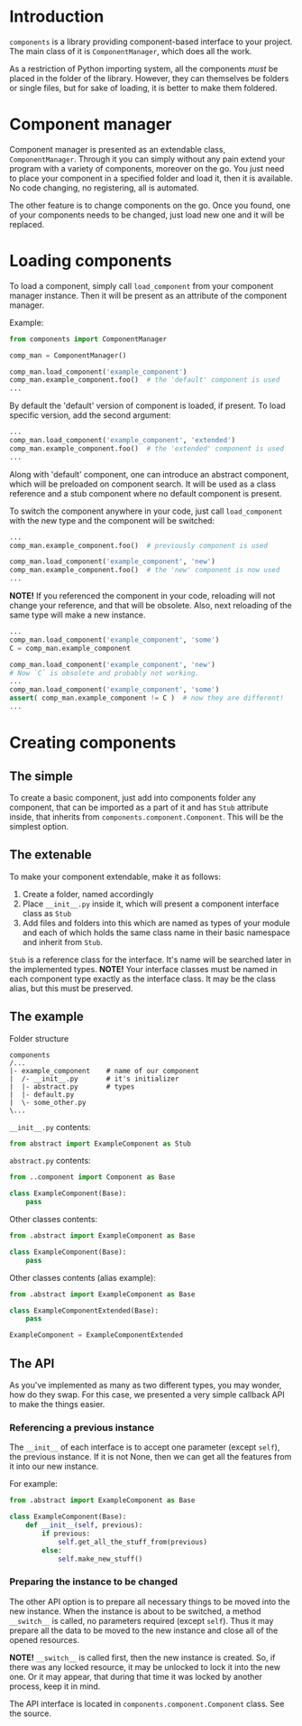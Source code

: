 Introduction
============

`components` is a library providing component-based interface to your project.
The main class of it is `ComponentManager`, which does all the work.

As a restriction of Python importing system, all the components *must* be placed in the folder of the library.
However, they can themselves be folders or single files, but for sake of loading, it is better to make them foldered.


Component manager
=================

Component manager is presented as an extendable class, `ComponentManager`. Through it you can simply without
any pain extend your program with a variety of components, moreover on the go. You just need to place your component in
a specified folder and load it, then it is available. No code changing, no registering, all is automated.

The other feature is to change components on the go. Once you found, one of your components needs to be changed,
just load new one and it will be replaced.


Loading components
==================

To load a component, simply call `load_component` from your component manager instance. Then it will be present as
an attribute of the component manager.

Example:
```python
from components import ComponentManager

comp_man = ComponentManager()

comp_man.load_component('example_component')
comp_man.example_component.foo()  # the 'default' component is used
...
```

By default the 'default' version of component is loaded, if present. To load specific version, add the second argument:
```python
...
comp_man.load_component('example_component', 'extended')
comp_man.example_component.foo()  # the 'extended' component is used
...
```

Along with 'default' component, one can introduce an abstract component, which will be preloaded on component search.
It will be used as a class reference and a stub component where no default component is present.

To switch the component anywhere in your code, just call `load_component` with the new type and the component will be
switched:
```python
...
comp_man.example_component.foo()  # previously component is used

comp_man.load_component('example_component', 'new')
comp_man.example_component.foo()  # the 'new' component is now used
...
```

**NOTE!** If you referenced the component in your code, reloading will not change your reference, and that will be
obsolete. Also, next reloading of the same type will make a new instance.
```python
...
comp_man.load_component('example_component', 'some')
C = comp_man.example_component

comp_man.load_component('example_component', 'new')
# Now `C` is obsolete and probably not working.
...
comp_man.load_component('example_component', 'some')
assert( comp_man.example_component != C )  # now they are different!
...
```


Creating components
===================

The simple
----------
To create a basic component, just add into components folder any component, that can be imported as a part of it and has
`Stub` attribute inside, that inherits from `components.component.Component`. This will be the simplest option.

The extenable
-------------
To make your component extendable, make it as follows:

1. Create a folder, named accordingly
2. Place `__init__.py` inside it, which will present a component interface class as `Stub`
3. Add files and folders into this which are named as types of your module and each of which holds the same class name
   in their basic namespace and inherit from `Stub`.

`Stub` is a reference class for the interface. It's name will be searched later in the implemented types.
**NOTE!** Your interface classes must be named in each component type exactly as the interface class. It may be the
class alias, but this must be preserved.

The example
-----------
Folder structure
```text
components
/...
|- example_component    # name of our component
|  /- __init__.py       # it's initializer
|  |- abstract.py       # types
|  |- default.py
|  \- some_other.py
\...
```
`__init__.py` contents:
```python
from abstract import ExampleComponent as Stub
```
`abstract.py` contents:
```python
from ..component import Component as Base

class ExampleComponent(Base):
    pass
```
Other classes contents:
```python
from .abstract import ExampleComponent as Base

class ExampleComponent(Base):
    pass
```
Other classes contents (alias example):
```python
from .abstract import ExampleComponent as Base

class ExampleComponentExtended(Base):
    pass

ExampleComponent = ExampleComponentExtended
```

The API
-------
As you've implemented as many as two different types, you may wonder, how do they swap. For this case, we presented a
very simple callback API to make the things easier.

### Referencing a previous instance
The `__init__` of each interface is to accept one parameter (except `self`), the previous instance. If it is not None,
then we can get all the features from it into our new instance.

For example:
```python
from .abstract import ExampleComponent as Base

class ExampleComponent(Base):
    def __init__(self, previous):
        if previous:
            self.get_all_the_stuff_from(previous)
        else:
            self.make_new_stuff()
```

### Preparing the instance to be changed
The other API option is to prepare all necessary things to be moved into the new instance. When the instance is about to
be switched, a method `__switch__` is called, no parameters required (except `self`). Thus it may prepare all the data
to be moved to the new instance and close all of the opened resources.

**NOTE!** `__switch__` is called first, then the new instance is created. So, if there was any locked resource, it may
be unlocked to lock it into the new one. Or it may appear, that during that time it was locked by another process, keep
it in mind.

The API interface is located in `components.component.Component` class. See the source.
